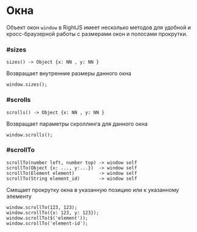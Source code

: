 # Окна

Объект окон `window` в RightJS имеет несколько методов для удобной и
кросс-браузерной работы с размерами окон и полосами прокрутки.


### #sizes

    sizes() -> Object {x: NN , y: NN }

Возвращает внутренние размеры данного окна

    window.sizes();

### #scrolls

    scrolls() -> Object {x: NN , y: NN }

Возвращает параметры скроллинга для данного окна

    window.scrolls();


### #scrollTo

    scrollTo(number left, number top) -> window self
    scrollTo(Object {x: ..., y:...})  -> window self
    scrollTo(Element element)         -> window self
    scrollTo(String element_id)       -> window self

Смещает прокрутку окна в указанную позицию или к указанному элементу

    window.scrollTo(123, 123);
    window.scrollTo({x: 123, y: 123});
    window.scrollTo($('element'));
    window.scrollTo('element-id');

